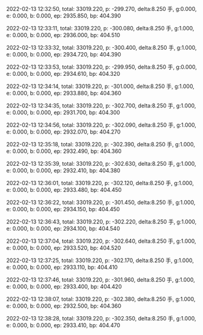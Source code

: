2022-02-13 12:32:50, total: 33019.220, p: -299.270, delta:8.250 手, g:0.000, e: 0.000, b: 0.000, ep: 2935.850, bp: 404.390

2022-02-13 12:33:11, total: 33019.220, p: -300.080, delta:8.250 手, g:1.000, e: 0.000, b: 0.000, ep: 2936.000, bp: 404.510

2022-02-13 12:33:32, total: 33019.220, p: -300.400, delta:8.250 手, g:1.000, e: 0.000, b: 0.000, ep: 2934.720, bp: 404.390

2022-02-13 12:33:53, total: 33019.220, p: -299.950, delta:8.250 手, g:0.000, e: 0.000, b: 0.000, ep: 2934.610, bp: 404.320

2022-02-13 12:34:14, total: 33019.220, p: -301.000, delta:8.250 手, g:1.000, e: 0.000, b: 0.000, ep: 2933.880, bp: 404.360

2022-02-13 12:34:35, total: 33019.220, p: -302.700, delta:8.250 手, g:1.000, e: 0.000, b: 0.000, ep: 2931.700, bp: 404.300

2022-02-13 12:34:56, total: 33019.220, p: -302.090, delta:8.250 手, g:1.000, e: 0.000, b: 0.000, ep: 2932.070, bp: 404.270

2022-02-13 12:35:18, total: 33019.220, p: -302.390, delta:8.250 手, g:1.000, e: 0.000, b: 0.000, ep: 2932.490, bp: 404.360

2022-02-13 12:35:39, total: 33019.220, p: -302.630, delta:8.250 手, g:1.000, e: 0.000, b: 0.000, ep: 2932.410, bp: 404.380

2022-02-13 12:36:01, total: 33019.220, p: -302.120, delta:8.250 手, g:1.000, e: 0.000, b: 0.000, ep: 2933.480, bp: 404.450

2022-02-13 12:36:22, total: 33019.220, p: -301.450, delta:8.250 手, g:1.000, e: 0.000, b: 0.000, ep: 2934.150, bp: 404.450

2022-02-13 12:36:43, total: 33019.220, p: -302.220, delta:8.250 手, g:1.000, e: 0.000, b: 0.000, ep: 2934.100, bp: 404.540

2022-02-13 12:37:04, total: 33019.220, p: -302.640, delta:8.250 手, g:1.000, e: 0.000, b: 0.000, ep: 2933.520, bp: 404.520

2022-02-13 12:37:25, total: 33019.220, p: -302.170, delta:8.250 手, g:1.000, e: 0.000, b: 0.000, ep: 2933.110, bp: 404.410

2022-02-13 12:37:46, total: 33019.220, p: -301.960, delta:8.250 手, g:1.000, e: 0.000, b: 0.000, ep: 2933.400, bp: 404.420

2022-02-13 12:38:07, total: 33019.220, p: -302.380, delta:8.250 手, g:1.000, e: 0.000, b: 0.000, ep: 2932.500, bp: 404.360

2022-02-13 12:38:28, total: 33019.220, p: -302.350, delta:8.250 手, g:1.000, e: 0.000, b: 0.000, ep: 2933.410, bp: 404.470